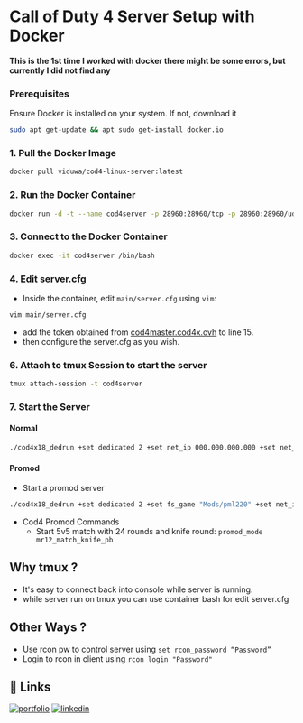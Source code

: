# Call of Duty 4 Server Setup with Docker

**This is the 1st time I worked with docker there might be some errors, but currently I did not find any**

### Prerequisites
Ensure Docker is installed on your system. If not, download it
```bash
sudo apt get-update && apt sudo get-install docker.io
```

### 1. Pull the Docker Image
```bash
docker pull viduwa/cod4-linux-server:latest
```


### 2. Run the Docker Container

```bash
docker run -d -t --name cod4server -p 28960:28960/tcp -p 28960:28960/udp viduwa/cod4-linux-server:latest
```

### 3. Connect to the Docker Container

```bash
docker exec -it cod4server /bin/bash
```

### 4. Edit server.cfg

- Inside the container, edit `main/server.cfg` using `vim`:
```bash
vim main/server.cfg
```
- add the token obtained from [cod4master.cod4x.ovh](https://cod4master.cod4x.ovh) to line 15.
- then configure the server.cfg as you wish.

### 6. Attach to tmux Session to start the server



```bash
tmux attach-session -t cod4server
```

### 7. Start the Server

#### Normal 
```bash
./cod4x18_dedrun +set dedicated 2 +set net_ip 000.000.000.000 +set net_port 28960 +set modstats 0 +set rcon_password “Password” +set sv_maxclients 16 +exec server.cfg
```
#### Promod 
- Start a promod server
```bash
./cod4x18_dedrun +set dedicated 2 +set fs_game "Mods/pml220" +set net_ip 000.000.000.000 +set net_port 28960 +set modstats 0 +set rcon_password “Password” +set sv_maxclients 16 +exec server.cfg
```

- Cod4 Promod Commands
    - Start 5v5 match with 24 rounds and knife round:  ```promod_mode mr12_match_knife_pb```





## Why tmux ?

- It's easy to connect back into console while server is running.
- while server run on tmux you can use container bash for edit server.cfg

## Other Ways ?

- Use rcon pw to control server using ```set rcon_password “Password” ```
- Login to rcon in client using ```rcon login "Password" ```

###
## 🔗 Links
[![portfolio](https://img.shields.io/badge/my_portfolio-000?style=for-the-badge&logo=ko-fi&logoColor=white)](https://viduwa.me/)
[![linkedin](https://img.shields.io/badge/linkedin-0A66C2?style=for-the-badge&logo=linkedin&logoColor=white)](https://www.linkedin.com/in/viduladeneth/)


